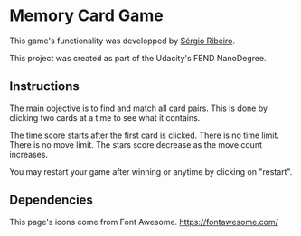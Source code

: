 # Memory Card Game

This game's functionality was developped by [Sérgio Ribeiro](https://sergiomrib.github.com).

This project was created as part of the Udacity's FEND NanoDegree.

## Instructions

The main objective is to find and match all card pairs.
This is done by clicking two cards at a time to see what it contains.

The time score starts after the first card is clicked.
There is no time limit.
There is no move limit.
The stars score decrease as the move count increases.

You may restart your game after winning or anytime by clicking on "restart".

## Dependencies
This page's icons come from Font Awesome.
https://fontawesome.com/

